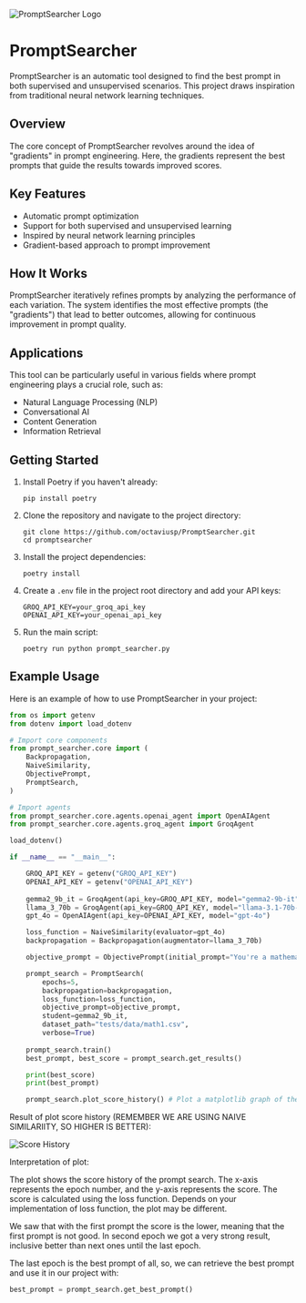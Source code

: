 ![PromptSearcher Logo](./assets/small_avatar.jpeg)

# PromptSearcher

PromptSearcher is an automatic tool designed to find the best prompt in both supervised and unsupervised scenarios. This project draws inspiration from traditional neural network learning techniques.

## Overview

The core concept of PromptSearcher revolves around the idea of "gradients" in prompt engineering. Here, the gradients represent the best prompts that guide the results towards improved scores.

## Key Features

- Automatic prompt optimization
- Support for both supervised and unsupervised learning
- Inspired by neural network learning principles
- Gradient-based approach to prompt improvement

## How It Works

PromptSearcher iteratively refines prompts by analyzing the performance of each variation. The system identifies the most effective prompts (the "gradients") that lead to better outcomes, allowing for continuous improvement in prompt quality.

## Applications

This tool can be particularly useful in various fields where prompt engineering plays a crucial role, such as:

- Natural Language Processing (NLP)
- Conversational AI
- Content Generation
- Information Retrieval

## Getting Started

1. Install Poetry if you haven't already:
   ```
   pip install poetry
   ```

2. Clone the repository and navigate to the project directory:
   ```
   git clone https://github.com/octaviusp/PromptSearcher.git
   cd promptsearcher
   ```

3. Install the project dependencies:
   ```
   poetry install
   ```

4. Create a `.env` file in the project root directory and add your API keys:
   ```
   GROQ_API_KEY=your_groq_api_key
   OPENAI_API_KEY=your_openai_api_key
   ```

5. Run the main script:
   ```
   poetry run python prompt_searcher.py
   ```

## Example Usage

Here is an example of how to use PromptSearcher in your project:

```python
from os import getenv
from dotenv import load_dotenv

# Import core components
from prompt_searcher.core import (
    Backpropagation, 
    NaiveSimilarity, 
    ObjectivePrompt,
    PromptSearch,
)

# Import agents
from prompt_searcher.core.agents.openai_agent import OpenAIAgent
from prompt_searcher.core.agents.groq_agent import GroqAgent

load_dotenv()

if __name__ == "__main__":

    GROQ_API_KEY = getenv("GROQ_API_KEY")
    OPENAI_API_KEY = getenv("OPENAI_API_KEY")
    
    gemma2_9b_it = GroqAgent(api_key=GROQ_API_KEY, model="gemma2-9b-it")
    llama_3_70b = GroqAgent(api_key=GROQ_API_KEY, model="llama-3.1-70b-versatile")
    gpt_4o = OpenAIAgent(api_key=OPENAI_API_KEY, model="gpt-4o")

    loss_function = NaiveSimilarity(evaluator=gpt_4o)
    backpropagation = Backpropagation(augmentator=llama_3_70b)

    objective_prompt = ObjectivePrompt(initial_prompt="You're a mathematical assistant")

    prompt_search = PromptSearch(
        epochs=5,
        backpropagation=backpropagation,
        loss_function=loss_function,
        objective_prompt=objective_prompt,
        student=gemma2_9b_it, 
        dataset_path="tests/data/math1.csv",
        verbose=True)
    
    prompt_search.train()
    best_prompt, best_score = prompt_search.get_results()

    print(best_score)
    print(best_prompt)

    prompt_search.plot_score_history() # Plot a matplotlib graph of the score history
```

   Result of plot score history (REMEMBER WE ARE USING NAIVE SIMILARIITY, SO HIGHER IS BETTER):

   ![Score History](./assets/plot.png)


   Interpretation of plot:

   The plot shows the score history of the prompt search. The x-axis represents the epoch number, and the y-axis represents the score. The score is calculated using the loss function. Depends on your implementation of loss function, the plot may be different. 

   We saw that with the first prompt the score is the lower, meaning that the first prompt is not good.
   In second epoch we got a very strong result, inclusive better than next ones until the last epoch.

   The last epoch is the best prompt of all, so, we can retrieve the best prompt and use it in our project with:

   ```python
   best_prompt = prompt_search.get_best_prompt()
   ```






